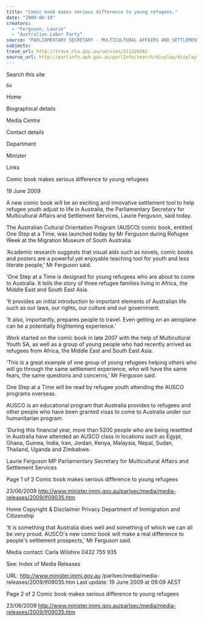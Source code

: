 ```yaml
---
title: "Comic book makes serious difference to young refugees."
date: "2009-06-19"
creators:
  - "Ferguson, Laurie"
  - "Australian Labor Party"
source: "PARLIAMENTARY SECRETARY - MULTICULTURAL AFFAIRS AND SETTLEMENT SERVICES"
subjects:
trove_url: http://trove.nla.gov.au/version/211326561
source_url: http://parlinfo.aph.gov.au/parlInfo/search/display/display.w3p;query=Id%3A%22media/pressrel/UNXT6%22
---
```


 Search this site  

    Go

 Home

 Biographical details 

 Media Centre 

 Contact details 

 Department 

 Minister 

 Links 

 Comic book makes serious difference  to young refugees 

 19 June 2009 

 A new comic book will be an exciting and innovative settlement  tool to help refugee youth adjust to life in Australia, the  Parliamentary Secretary for Multicultural Affairs and Settlement  Services, Laurie Ferguson, said today.  

 The Australian Cultural Orientation Program (AUSCO) comic  book, entitled One Step at a Time, was launched today by Mr  Ferguson during Refugee Week at the Migration Museum of  South Australia. 

 ‘Academic research suggests that visual aids such as novels,  comic books and posters are a powerful yet enjoyable teaching  tool for youth and less literate people,’ Mr Ferguson said. 

 ‘One Step at a Time is designed for young refugees who are  about to come to Australia. It tells the story of three refugee  families living in Africa, the Middle East and South East Asia. 

 ‘It provides an initial introduction to important elements of  Australian life such as our laws, our rights, our culture and our  government. 

 ‘It also, importantly, prepares people to travel. Even getting on an  aeroplane can be a potentially frightening experience.’ 

 Work started on the comic book in late 2007 with the help of  Multicultural Youth SA, as well as a group of young people who  had recently arrived as refugees from Africa, the Middle East and  South East Asia. 

 ‘This is a great example of one group of young refugees helping  others who will go through the same settlement experience, who  will have the same fears, the same questions and concerns,’ Mr  Ferguson said. 

 One Step at a Time will be read by refugee youth attending the  AUSCO programs overseas. 

 AUSCO is an educational program that Australia provides to  refugees and other people who have been granted visas to come  to Australia under our humanitarian program.  

 ‘During this financial year, more than 5200 people who are being  resettled in Australia have attended an AUSCO class in locations  such as Egypt, Ghana, Guinea, India, Iran, Jordan, Kenya,  Malaysia, Nepal, Sudan, Thailand, Uganda and Zimbabwe. 

 Laurie Ferguson MP  Parliamentary Secretary for Multicultural Affairs and Settlement Services 

 Page 1 of 2 Comic book makes serious difference to young refugees

 23/06/2009 http://www.minister.immi.gov.au/parlsec/media/media-releases/2009/lf09035.htm

 Home  Copyright & Disclaimer  Privacy  Department of Immigration and Citizenship   

 ‘It is something that Australia does well and something of which we  can all be very proud. AUSCO's new comic book will make a real  difference to people's settlement prospects,’ Mr Ferguson said. 

 Media contact: Carla Wilshire 0432 755 935 

 See:  Index of Media Releases 

 URL: http://www.minister.immi.gov.au /parlsec/media/media-releases/2009/lf09035.htm   Last update: 19 June 2009 at 09:09 AEST  

 Page 2 of 2 Comic book makes serious difference to young refugees

 23/06/2009 http://www.minister.immi.gov.au/parlsec/media/media-releases/2009/lf09035.htm


